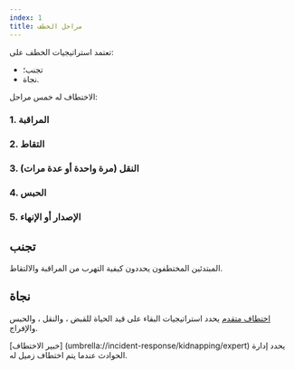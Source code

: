 ```yaml
---
index: 1
title: مراحل الخطف
---
```

تعتمد استراتيجيات الخطف على:

*   تجنب؛
*   نجاة.

الاختطاف له خمس مراحل:

### 1. المراقبة

### 2. التقاط

### 3. النقل (مرة واحدة أو عدة مرات)

### 4. الحبس

### 5. الإصدار أو الإنهاء

## تجنب

المبتدئين المختطفون يحددون كيفية التهرب من المراقبة والالتقاط.

## نجاة

[اختطاف متقدم](umbrella://incident-response/kidnapping/advanced) يحدد استراتيجيات البقاء على قيد الحياة للقبض ، والنقل ، والحبس والإفراج.

[خبير الاختطاف] (umbrella://incident-response/kidnapping/expert) يحدد إدارة الحوادث عندما يتم اختطاف زميل له.